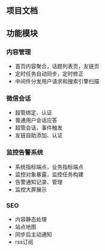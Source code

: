 项目文档
---

## 功能模块

### 内容管理

- 首页内容聚合，话题列表页，友链页
- 定时任务自动同步，定时修正
- 中间件分发用户请求和搜索引擎扫描

### 微信会话

- 超管绑定、认证
- 普通用户会话应答
- 超管会话，事件触发
- 友链自助添加、认证

### 监控告警系统

- 系统指标端点，业务指标端点
- 监控对象暴露，监控任务构建
- 告警通知记录、管理
- 监控大屏展示

### SEO

- 内容静态处理
- 站点地图
- 同步后主动通知
- rss订阅
